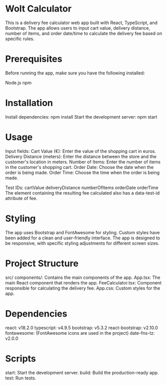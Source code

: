 
# Wolt Calculator
This is a delivery fee calculator web app built with React, TypeScript, and Bootstrap. The app allows users to input cart value, delivery distance, number of items, and order date/time to calculate the delivery fee based on specific rules.

# Prerequisites
Before running the app, make sure you have the following installed:

Node.js
npm

# Installation
Install dependencies: npm install
Start the development server: npm start

# Usage

Input fields:
Cart Value (€): Enter the value of the shopping cart in euros.
Delivery Distance (meters): Enter the distance between the store and the customer's location in meters.
Number of Items: Enter the number of items in the customer's shopping cart.
Order Date: Choose the date when the order is being made.
Order Time: Choose the time when the order is being made.

Test IDs:
cartValue
deliveryDistance
numberOfItems
orderDate
orderTime
The element containing the resulting fee calculated also has a data-test-id attribute of fee.

# Styling
The app uses Bootstrap and FontAwesome for styling. Custom styles have been added for a clean and user-friendly interface. The app is designed to be responsive, with specific styling adjustments for different screen sizes.

# Project Structure
src/
components/: Contains the main components of the app.
App.tsx: The main React component that renders the app.
FeeCalculator.tsx: Component responsible for calculating the delivery fee.
App.css: Custom styles for the app.

# Dependencies
react: v18.2.0
typescript: v4.9.5
bootstrap: v5.3.2
react-bootstrap: v2.10.0
fontawesome: (FontAwesome icons are used in the project)
date-fns-tz: v2.0.0

# Scripts
start: Start the development server.
build: Build the production-ready app.
test: Run tests.




